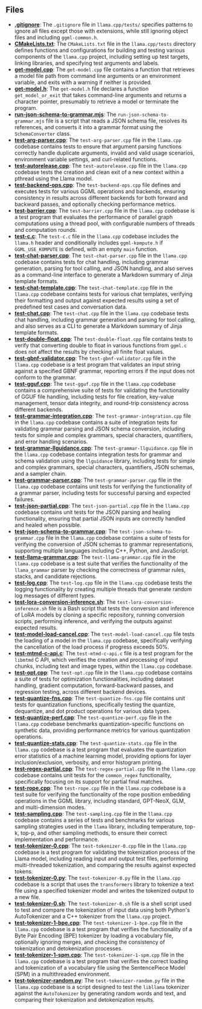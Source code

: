 
## Files
- **[.gitignore](tests/.gitignore.driver.md)**: The `.gitignore` file in `llama.cpp/tests/` specifies patterns to ignore all files except those with extensions, while still ignoring object files and including `ggml-common.h`.
- **[CMakeLists.txt](tests/CMakeLists.txt.driver.md)**: The `CMakeLists.txt` file in the `llama.cpp/tests` directory defines functions and configurations for building and testing various components of the `llama.cpp` project, including setting up test targets, linking libraries, and specifying test arguments and labels.
- **[get-model.cpp](tests/get-model.cpp.driver.md)**: The `get-model.cpp` file contains a function that retrieves a model file path from command line arguments or an environment variable, and exits with a warning if neither is provided.
- **[get-model.h](tests/get-model.h.driver.md)**: The `get-model.h` file declares a function `get_model_or_exit` that takes command-line arguments and returns a character pointer, presumably to retrieve a model or terminate the program.
- **[run-json-schema-to-grammar.mjs](tests/run-json-schema-to-grammar.mjs.driver.md)**: The `run-json-schema-to-grammar.mjs` file is a script that reads a JSON schema file, resolves its references, and converts it into a grammar format using the `SchemaConverter` class.
- **[test-arg-parser.cpp](tests/test-arg-parser.cpp.driver.md)**: The `test-arg-parser.cpp` file in the `llama.cpp` codebase contains tests to ensure that argument parsing functions correctly handle duplicate arguments, invalid and valid usage scenarios, environment variable settings, and curl-related functions.
- **[test-autorelease.cpp](tests/test-autorelease.cpp.driver.md)**: The `test-autorelease.cpp` file in the `llama.cpp` codebase tests the creation and clean exit of a new context within a pthread using the Llama model.
- **[test-backend-ops.cpp](tests/test-backend-ops.cpp.driver.md)**: The `test-backend-ops.cpp` file defines and executes tests for various GGML operations and backends, ensuring consistency in results across different backends for both forward and backward passes, and optionally checking performance metrics.
- **[test-barrier.cpp](tests/test-barrier.cpp.driver.md)**: The `test-barrier.cpp` file in the `llama.cpp` codebase is a test program that evaluates the performance of parallel graph computations using a thread pool, with configurable numbers of threads and computation rounds.
- **[test-c.c](tests/test-c.c.driver.md)**: The `test-c.c` file in the `llama.cpp` codebase includes the `llama.h` header and conditionally includes `ggml-kompute.h` if `GGML_USE_KOMPUTE` is defined, with an empty `main` function.
- **[test-chat-parser.cpp](tests/test-chat-parser.cpp.driver.md)**: The `test-chat-parser.cpp` file in the `llama.cpp` codebase contains tests for chat handling, including grammar generation, parsing for tool calling, and JSON handling, and also serves as a command-line interface to generate a Markdown summary of Jinja template formats.
- **[test-chat-template.cpp](tests/test-chat-template.cpp.driver.md)**: The `test-chat-template.cpp` file in the `llama.cpp` codebase contains tests for various chat templates, verifying their formatting and output against expected results using a set of predefined test cases and conversation data.
- **[test-chat.cpp](tests/test-chat.cpp.driver.md)**: The `test-chat.cpp` file in the `llama.cpp` codebase tests chat handling, including grammar generation and parsing for tool calling, and also serves as a CLI to generate a Markdown summary of Jinja template formats.
- **[test-double-float.cpp](tests/test-double-float.cpp.driver.md)**: The `test-double-float.cpp` file contains tests to verify that converting double to float in various functions from `ggml.c` does not affect the results by checking all finite float values.
- **[test-gbnf-validator.cpp](tests/test-gbnf-validator.cpp.driver.md)**: The `test-gbnf-validator.cpp` file in the `llama.cpp` codebase is a test program that validates an input string against a specified GBNF grammar, reporting errors if the input does not conform to the grammar.
- **[test-gguf.cpp](tests/test-gguf.cpp.driver.md)**: The `test-gguf.cpp` file in the `llama.cpp` codebase contains a comprehensive suite of tests for validating the functionality of GGUF file handling, including tests for file creation, key-value management, tensor data integrity, and round-trip consistency across different backends.
- **[test-grammar-integration.cpp](tests/test-grammar-integration.cpp.driver.md)**: The `test-grammar-integration.cpp` file in the `llama.cpp` codebase contains a suite of integration tests for validating grammar parsing and JSON schema conversion, including tests for simple and complex grammars, special characters, quantifiers, and error handling scenarios.
- **[test-grammar-llguidance.cpp](tests/test-grammar-llguidance.cpp.driver.md)**: The `test-grammar-llguidance.cpp` file in the `llama.cpp` codebase contains integration tests for grammar and schema validation using the `llguidance` library, including tests for simple and complex grammars, special characters, quantifiers, JSON schemas, and a sampler chain.
- **[test-grammar-parser.cpp](tests/test-grammar-parser.cpp.driver.md)**: The `test-grammar-parser.cpp` file in the `llama.cpp` codebase contains unit tests for verifying the functionality of a grammar parser, including tests for successful parsing and expected failures.
- **[test-json-partial.cpp](tests/test-json-partial.cpp.driver.md)**: The `test-json-partial.cpp` file in the `llama.cpp` codebase contains unit tests for the JSON parsing and healing functionality, ensuring that partial JSON inputs are correctly handled and healed when possible.
- **[test-json-schema-to-grammar.cpp](tests/test-json-schema-to-grammar.cpp.driver.md)**: The `test-json-schema-to-grammar.cpp` file in the `llama.cpp` codebase contains a suite of tests for verifying the conversion of JSON schemas to grammar representations, supporting multiple languages including C++, Python, and JavaScript.
- **[test-llama-grammar.cpp](tests/test-llama-grammar.cpp.driver.md)**: The `test-llama-grammar.cpp` file in the `llama.cpp` codebase is a test suite that verifies the functionality of the `llama_grammar` parser by checking the correctness of grammar rules, stacks, and candidate rejections.
- **[test-log.cpp](tests/test-log.cpp.driver.md)**: The `test-log.cpp` file in the `llama.cpp` codebase tests the logging functionality by creating multiple threads that generate random log messages of different types.
- **[test-lora-conversion-inference.sh](tests/test-lora-conversion-inference.sh.driver.md)**: The `test-lora-conversion-inference.sh` file is a Bash script that tests the conversion and inference of LoRA models by cloning a specific repository, running conversion scripts, performing inference, and verifying the outputs against expected results.
- **[test-model-load-cancel.cpp](tests/test-model-load-cancel.cpp.driver.md)**: The `test-model-load-cancel.cpp` file tests the loading of a model in the `llama.cpp` codebase, specifically verifying the cancellation of the load process if progress exceeds 50%.
- **[test-mtmd-c-api.c](tests/test-mtmd-c-api.c.driver.md)**: The `test-mtmd-c-api.c` file is a test program for the `libmtmd` C API, which verifies the creation and processing of input chunks, including text and image types, within the `llama.cpp` codebase.
- **[test-opt.cpp](tests/test-opt.cpp.driver.md)**: The `test-opt.cpp` file in the `llama.cpp` codebase contains a suite of tests for optimization functionalities, including dataset handling, gradient computation, forward-backward passes, and regression testing, across different backend devices.
- **[test-quantize-fns.cpp](tests/test-quantize-fns.cpp.driver.md)**: The `test-quantize-fns.cpp` file contains unit tests for quantization functions, specifically testing the quantize, dequantize, and dot product operations for various data types.
- **[test-quantize-perf.cpp](tests/test-quantize-perf.cpp.driver.md)**: The `test-quantize-perf.cpp` file in the `llama.cpp` codebase benchmarks quantization-specific functions on synthetic data, providing performance metrics for various quantization operations.
- **[test-quantize-stats.cpp](tests/test-quantize-stats.cpp.driver.md)**: The `test-quantize-stats.cpp` file in the `llama.cpp` codebase is a test program that evaluates the quantization error statistics of a machine learning model, providing options for layer inclusion/exclusion, verbosity, and error histogram printing.
- **[test-regex-partial.cpp](tests/test-regex-partial.cpp.driver.md)**: The `test-regex-partial.cpp` file in the `llama.cpp` codebase contains unit tests for the `common_regex` functionality, specifically focusing on its support for partial final matches.
- **[test-rope.cpp](tests/test-rope.cpp.driver.md)**: The `test-rope.cpp` file in the `llama.cpp` codebase is a test suite for verifying the functionality of the rope position embedding operations in the GGML library, including standard, GPT-NeoX, GLM, and multi-dimension modes.
- **[test-sampling.cpp](tests/test-sampling.cpp.driver.md)**: The `test-sampling.cpp` file in the `llama.cpp` codebase contains a series of tests and benchmarks for various sampling strategies used in the `llama` library, including temperature, top-k, top-p, and other sampling methods, to ensure their correct implementation and performance.
- **[test-tokenizer-0.cpp](tests/test-tokenizer-0.cpp.driver.md)**: The `test-tokenizer-0.cpp` file in the `llama.cpp` codebase is a test program for validating the tokenization process of the Llama model, including reading input and output test files, performing multi-threaded tokenization, and comparing the results against expected tokens.
- **[test-tokenizer-0.py](tests/test-tokenizer-0.py.driver.md)**: The `test-tokenizer-0.py` file in the `llama.cpp` codebase is a script that uses the `transformers` library to tokenize a text file using a specified tokenizer model and writes the tokenized output to a new file.
- **[test-tokenizer-0.sh](tests/test-tokenizer-0.sh.driver.md)**: The `test-tokenizer-0.sh` file is a shell script used to test and compare the tokenization of input data using both Python's AutoTokenizer and a C++ tokenizer from the `llama.cpp` project.
- **[test-tokenizer-1-bpe.cpp](tests/test-tokenizer-1-bpe.cpp.driver.md)**: The `test-tokenizer-1-bpe.cpp` file in the `llama.cpp` codebase is a test program that verifies the functionality of a Byte Pair Encoding (BPE) tokenizer by loading a vocabulary file, optionally ignoring merges, and checking the consistency of tokenization and detokenization processes.
- **[test-tokenizer-1-spm.cpp](tests/test-tokenizer-1-spm.cpp.driver.md)**: The `test-tokenizer-1-spm.cpp` file in the `llama.cpp` codebase is a test program that verifies the correct loading and tokenization of a vocabulary file using the SentencePiece Model (SPM) in a multithreaded environment.
- **[test-tokenizer-random.py](tests/test-tokenizer-random.py.driver.md)**: The `test-tokenizer-random.py` file in the `llama.cpp` codebase is a script designed to test the `libllama` tokenizer against the `AutoTokenizer` by generating random words and text, and comparing their tokenization and detokenization results.
